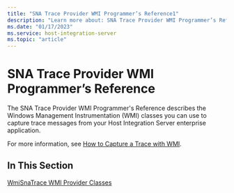 ```yaml
---
title: "SNA Trace Provider WMI Programmer’s Reference1"
description: "Learn more about: SNA Trace Provider WMI Programmer’s Reference"
ms.date: "01/17/2023"
ms.service: host-integration-server
ms.topic: "article"
---
```


# SNA Trace Provider WMI Programmer’s Reference

The SNA Trace Provider WMI Programmer's Reference describes the Windows Management Instrumentation (WMI) classes you can use to capture trace messages from your Host Integration Server enterprise application.  
  
For more information, see [How to Capture a Trace with WMI](./how-to-capture-a-trace-with-wmi1.md).  
  
## In This Section  

[WmiSnaTrace WMI Provider Classes](../core/wmisnatrace-wmi-provider-classes2.md)
